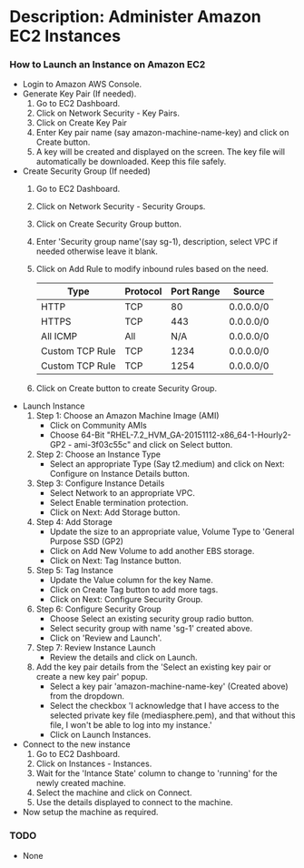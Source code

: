 # Description: Administer Amazon EC2 Instances

### How to Launch an Instance on Amazon EC2
* Login to Amazon AWS Console.
* Generate Key Pair (If needed).
    1. Go to EC2 Dashboard.
    2. Click on Network Security - Key Pairs.
    3. Click on Create Key Pair
    4. Enter Key pair name (say amazon-machine-name-key) and click on Create button.
    5. A key will be created and displayed on the screen. The key file will automatically be downloaded. Keep this file safely.
* Create Security Group (If needed)
    1. Go to EC2 Dashboard.
    2. Click on Network Security - Security Groups.
    3. Click on Create Security Group button.
    4. Enter 'Security group name'(say sg-1), description, select VPC if needed otherwise leave it blank.
    5. Click on Add Rule to modify inbound rules based on the need.

        | Type              | Protocol      | Port Range    | Source    |
        | ----------------- | ------------- |-------------- |---------- |
        | HTTP              | TCP           | 80            | 0.0.0.0/0 |
        | HTTPS             | TCP           | 443           | 0.0.0.0/0 |
        | All ICMP          | All           | N/A           | 0.0.0.0/0 |
        | Custom TCP Rule   | TCP           | 1234          | 0.0.0.0/0 |
        | Custom TCP Rule   | TCP           | 1254          | 0.0.0.0/0 |

    6. Click on Create button to create Security Group.
* Launch Instance
    1. Step 1: Choose an Amazon Machine Image (AMI)
        - Click on Community AMIs
        - Choose 64-Bit "RHEL-7.2_HVM_GA-20151112-x86_64-1-Hourly2-GP2 - ami-3f03c55c" and click on Select button.
    2. Step 2: Choose an Instance Type
        - Select an appropriate Type (Say t2.medium) and click on Next: Configure on Instance Details button.
    3. Step 3: Configure Instance Details
        - Select Network to an appropriate VPC.
        - Select Enable termination protection.
        - Click on Next: Add Storage button.
    4. Step 4: Add Storage
        - Update the size to an appropriate value, Volume Type to 'General Purpose SSD (GP2)
        - Click on Add New Volume to add another EBS storage.
        - Click on Next: Tag Instance button.
    5. Step 5: Tag Instance
        - Update the Value column for the key Name.
        - Click on Create Tag button to add more tags.
        - Click on Next: Configure Security Group.
    6. Step 6: Configure Security Group
        - Choose Select an existing security group radio button.
        - Select security group with name 'sg-1' created above.
        - Click on 'Review and Launch'.
    7. Step 7: Review Instance Launch
        - Review the details and click on Launch.
    8. Add the key pair details from the 'Select an existing key pair or create a new key pair' popup.
        - Select a key pair 'amazon-machine-name-key' (Created above) from the dropdown.
        - Select the checkbox 'I acknowledge that I have access to the selected private key file (mediasphere.pem), and
          that without this file, I won't be able to log into my instance.'
        - Click on Launch Instances.
* Connect to the new instance
    1. Go to EC2 Dashboard.
    2. Click on Instances - Instances.
    3. Wait for the 'Intance State' column to change to 'running' for the newly created machine.
    4. Select the machine and click on Connect.
    5. Use the details displayed to connect to the machine.
* Now setup the machine as required.

### TODO
* None
